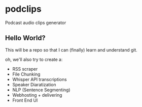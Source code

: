 # podclips
Podcast audio clips generator

## Hello World?
This will be a repo so that I can (finally) learn and understand git.

oh, we'll also try to create a:
* RSS scraper
* File Chunking
* Whisper API transcriptions
* Speaker Diaratization
* NLP (Sentence Segmenting)
* Webhosting + delivering
* Front End UI